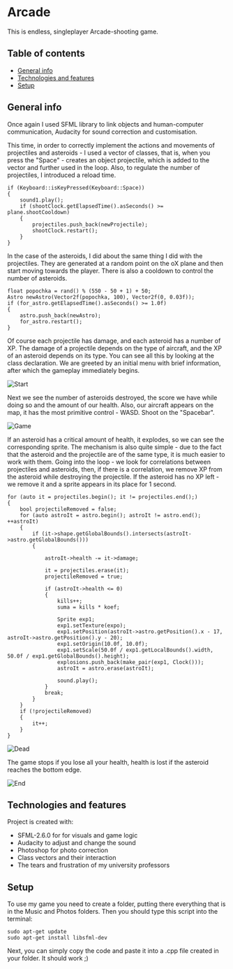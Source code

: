 # Arcade
This is endless, singleplayer Arcade-shooting game.
## Table of contents
* [General info](#general-info)
* [Technologies and features](#technologies)
* [Setup](#setup)

## General info
Once again I used SFML library to link objects and human-computer communication, Audacity for sound correction and customisation. 

This time, in order to correctly implement the actions and movements of projectiles and asteroids - I used a vector of classes, that is, when you press the "Space" - creates an object projectile, which is added to the vector and further used in the loop. Also, to regulate the number of projectiles, I introduced a reload time. 

```
if (Keyboard::isKeyPressed(Keyboard::Space)) 
{
    sound1.play();
    if (shootClock.getElapsedTime().asSeconds() >= plane.shootCooldown)
    {
        projectiles.push_back(newProjectile);
        shootClock.restart();
    }
}
```

In the case of the asteroids, I did about the same thing I did with the projectiles. They are generated at a random point on the oX plane and then start moving towards the player. There is also a cooldown to control the number of asteroids.

```
float popochka = rand() % (550 - 50 + 1) + 50;
Astro newAstro(Vector2f(popochka, 100), Vector2f(0, 0.03f));
if (for_astro.getElapsedTime().asSeconds() >= 1.0f)
{
    astro.push_back(newAstro);
    for_astro.restart();
}
```

Of course each projectile has damage, and each asteroid has a number of XP. The damage of a projectile depends on the type of aircraft, and the XP of an asteroid depends on its type. You can see all this by looking at the class declaration. 
We are greeted by an initial menu with brief information, after which the gameplay immediately begins.

![Start](./Photos/1.jpg)

Next we see the number of asteroids destroyed, the score we have while doing so and the amount of our health. Also, our aircraft appears on the map, it has the most primitive control - WASD. Shoot on the "Spacebar".

![Game](./Photos/2.jpg)

If an asteroid has a critical amount of health, it explodes, so we can see the corresponding sprite. The mechanism is also quite simple - due to the fact that the asteroid and the projectile are of the same type, it is much easier to work with them. Going into the loop - we look for correlations between projectiles and asteroids, then, if there is a correlation, we remove XP from the asteroid while destroying the projectile. If the asteroid has no XP left - we remove it and a sprite appears in its place for 1 second.

```
for (auto it = projectiles.begin(); it != projectiles.end();) 
{
    bool projectileRemoved = false; 
    for (auto astroIt = astro.begin(); astroIt != astro.end(); ++astroIt) 
    {
        if (it->shape.getGlobalBounds().intersects(astroIt->astro.getGlobalBounds())) 
        {
            
            astroIt->health -= it->damage;
            
            it = projectiles.erase(it);
            projectileRemoved = true;
            
            if (astroIt->health <= 0) 
            {
                kills++;
                suma = kills * koef;

                Sprite exp1;
                exp1.setTexture(expo);
                exp1.setPosition(astroIt->astro.getPosition().x - 17, astroIt->astro.getPosition().y - 20);
                exp1.setOrigin(10.0f, 10.0f);
                exp1.setScale(50.0f / exp1.getLocalBounds().width, 50.0f / exp1.getGlobalBounds().height);
                explosions.push_back(make_pair(exp1, Clock()));
                astroIt = astro.erase(astroIt);
                
                sound.play();
            }
            break; 
        }
    }
    if (!projectileRemoved) 
    {
        it++; 
    }
}
```
![Dead](./Photos/3.jpg)

The game stops if you lose all your health, health is lost if the asteroid reaches the bottom edge.

![End](./Photos/4.jpg)

## Technologies and features
Project is created with:
* SFML-2.6.0 for for visuals and game logic
* Audacity to adjust and change the sound
* Photoshop for photo correction
* Class vectors and their interaction
* The tears and frustration of my university professors

## Setup

To use my game you need to create a folder, putting there everything that is in the Music and Photos folders. 
Then you should type this script into the terminal: 
```
sudo apt-get update
sudo apt-get install libsfml-dev
```
Next, you can simply copy the code and paste it into a .cpp file created in your folder.
It should work ;)











